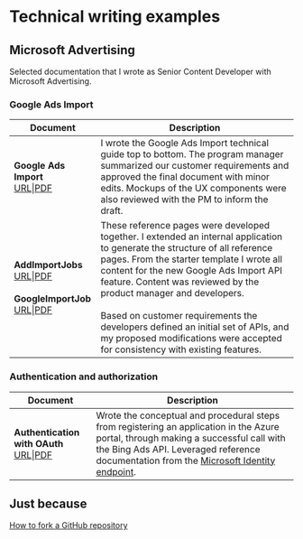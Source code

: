 # Technical writing examples

## Microsoft Advertising

Selected documentation that I wrote as Senior Content Developer with Microsoft Advertising.

### Google Ads Import

|Document| Description|
| ----------- | ----------- |
|**Google Ads Import**<br/>[URL](https://docs.microsoft.com/en-us/advertising/guides/google-ads-import?view=bingads-13)&#124;[PDF](/docs/google-ads-import.pdf)|I wrote the Google Ads Import technical guide top to bottom. The program manager summarized our customer requirements and approved the final document with minor edits. Mockups of the UX components were also reviewed with the PM to inform the draft.|
|**AddImportJobs**<br/>[URL](https://docs.microsoft.com/en-us/advertising/campaign-management-service/addimportjobs?view=bingads-13)&#124;[PDF](/docs/addimportjobs.pdf)<br/><br/>**GoogleImportJob**<br/>[URL](https://docs.microsoft.com/en-us/advertising/campaign-management-service/googleimportjob?view=bingads-13)&#124;[PDF](/docs/googleimportjob.pdf)|These reference pages were developed together. I extended an internal application to generate the structure of all reference pages. From the starter template I wrote all content for the new Google Ads Import API feature. Content was reviewed by the product manager and developers.<br/><br/>Based on customer requirements the developers defined an initial set of APIs, and my proposed modifications were accepted for consistency with existing features.|

### Authentication and authorization

|Document| Description|
| ----------- | ----------- |
|**Authentication with OAuth**<br/>[URL](https://docs.microsoft.com/en-us/advertising/guides/authentication-oauth?view=bingads-13)&#124;[PDF](/docs/authentication-microsoft-identity.pdf)|Wrote the conceptual and procedural steps from registering an application in the Azure portal, through making a successful call with the Bing Ads API. Leveraged reference documentation from the [Microsoft Identity endpoint](https://docs.microsoft.com/en-us/azure/active-directory/develop/v2-oauth2-auth-code-flow).|

## Just because

[How to fork a GitHub repository](https://github.com/eric-urban/fork-how-to/blob/main/how-to-fork.md)